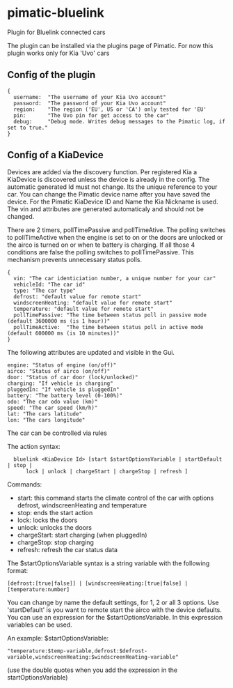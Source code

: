 # pimatic-bluelink
Plugin for Bluelink connected cars

The plugin can be installed via the plugins page of Pimatic.
For now this plugin works only for Kia 'Uvo' cars

## Config of the plugin
```
{
  username:  "The username of your Kia Uvo account"
  password:  "The password of your Kia Uvo account"
  region:    "The region ('EU', US or 'CA') only tested for 'EU'
  pin:       "The Uvo pin for get access to the car"
  debug:     "Debug mode. Writes debug messages to the Pimatic log, if set to true."
}
```

## Config of a KiaDevice

Devices are added via the discovery function. Per registered Kia a KiaDevice is discovered unless the device is already in the config.
The automatic generated Id must not change. Its the unique reference to your car. You can change the Pimatic device name after you have saved the device. For the Pimatic KiaDevice ID and Name the Kia Nickname is used. The vin and attributes are generated automaticaly and should not be changed.

There are 2 timers, pollTimePassive and pollTimeAtive. The polling switches to pollTimeActive when the engine is set to on or the doors are unlocked or the airco is turned on or when te battery is charging. If all those 4 conditions are false the polling switches to pollTimePassive. This mechanism prevents unnecessary status polls.

```
{
  vin: "The car identiciation number, a unique number for your car"
  vehicleId: "The car id"
  type: "The car type"
  defrost: "default value for remote start"
  windscreenHeating: "default value for remote start"
  temperature: "default value for remote start"
  pollTimePassive: "The time between status poll in passive mode (default 3600000 ms (is 1 hour))"
  pollTimeActive:  "The time between status poll in active mode (default 600000 ms (is 10 minutes))"
}
```

The following attributes are updated and visible in the Gui.

```
engine: "Status of engine (on/off)"
airco: "Status of airco (on/off)"
door: "Status of car door (lock/unlocked)"
charging: "If vehicle is charging"
pluggedIn: "If vehicle is pluggedIn"
battery: "The battery level (0-100%)"
odo: "The car odo value (km)"
speed: "The car speed (km/h)"
lat: "The cars latitude"
lon: "The cars longitude"
```

The car can be controlled via rules

The action syntax:
```
  bluelink <KiaDevice Id> [start $startOptionsVariable | startDefault | stop |
      lock | unlock | chargeStart | chargeStop | refresh ]
```
Commands:
- start: this command starts the climate control of the car with options defrost, windscreenHeating and temperature
- stop: ends the start action
- lock: locks the doors
- unlock: unlocks the doors
- chargeStart: start charging (when pluggedIn)
- chargeStop: stop charging
- refresh: refresh the car status data

The $startOptionsVariable syntax is a string variable with the following format:
```
[defrost:[true|false]] | [windscreenHeating:[true|false] | [temperature:number]
```
You can change by name the default settings, for 1, 2 or all 3 options.
Use 'startDefault' is you want to remote start the airco with the device defaults.
You can use an expression for the $startOptionsVariable. In this expression variables can be used.

An example: $startOptionsVariable: 
```
"temperature:$temp-variable,defrost:$defrost-variable,windscreenHeating:$windscreenHeating-variable"
```
(use the double quotes when you add the expression in the startOptionsVariable)
